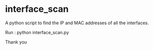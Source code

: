 # interface_scan

A python script to find the IP and MAC addresses of all the interfaces.

Run : python interface_scan.py


Thank you
